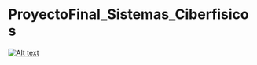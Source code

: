 # ProyectoFinal_Sistemas_Ciberfisicos

[![Alt text](https://youtu.be/_mTr48-0sHs0.jpg)](https://youtu.be/_mTr48-0sHs)
